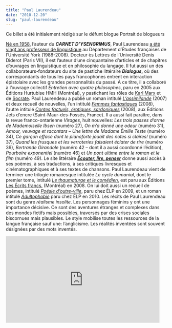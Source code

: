```yaml
---
title: "Paul Laurendeau"
date: "2010-12-20"
slug: "paul-laurendeau"
---
```


Ce billet a été initialement rédigé sur le défunt blogue Portrait de blogueurs

[Né en 1958,](https://isengrinysengrim.wordpress.com/) l’auteur du **_CARNET D’YSENGRIMUS_**, Paul Laurendeau [a été vingt ans professeur de linguistique](https://paullaurendeaulinguiste.wordpress.com/) au Département d’Études françaises de l’Université York (1988-2008). Docteur ès Lettres de l’Université Denis Diderot (Paris VII), il est l’auteur d’une cinquantaine d’articles et de chapitres d’ouvrages en linguistique et en philosophie du langage. Il fut aussi un des collaborateurs-fondateurs du site de pastiche littéraire **_Dialogus_,** où des correspondants de tous les pays francophones entrent en interaction épistolaire avec les grandes personnalités du passé. À ce titre, il a collaboré à l’ouvrage collectif _Entretien avec quatre philosophes_, paru en 2005 aux Éditions Hurtubise HMH (Montréal), y pastichant les rôles de [Karl Marx](https://paullaurendeaulinguiste.wordpress.com/laurendeau-2005b/) et de [Socrate](https://paullaurendeaulinguiste.wordpress.com/laurendeau-2005a/). Paul Laurendeau a publié un roman intitulé [_L’assimilande_](https://www.jetsdencre.fr/lng_FR_srub_14_iprod_19_pageid_2-L-assimilande.html) (2007) et deux recueil de nouvelles, l’un intitulé [_Femmes fantastiques_](https://www.jetsdencre.fr/lng_FR_srub_14_iprod_37-Femmes-fantastiques.html) (2008), l’autre intitulé [_Contes factuels, érotiques, sardoniques_](https://www.jetsdencre.fr/lng_FR_srub_44_iprod_74-Contes-factuels--erotiques--sardoniques.html) (2008), aux Éditions Jets d’encre (Saint-Maur-des-Fossés, France). Il a aussi fait paraître, dans la revue franco-ontarienne _Virages_, huit nouvelles: _Les trois passes d’arme de Mademoiselle Ibsen_ (numéro 27), _On m’a donné une odeur_ (numéro 31), _Amour, veuvage et racontars – Une lettre de Madame Émilie Teste_ (numéro 34), _Ce garçon effacé dont le pianoforte jouait des notes si claires!_ (numéro 37), _Quand les frusques et les verroteries faisaient éclater de rire_ (numéro 39), _Bertrande Girandole_ (numéro 42 – dont il a aussi coordonné l’édition), _Pourboire exponentiel_ (numéro 46) et _Un pont ultime entre le roman et le film_ (numéro 49). Le site littéraire **[_Écouter, lire, penser_](https://www.ecouterlirepenser.com/)** [](https://www.ecouterlirepenser.com/)donne aussi accès à ses poèmes, à ses traductions, à ses critiques livresques et cinématographiques et à ses textes de chansons. Paul Laurendeau vient de terminer une trilogie romanesque intitulée _Le cycle domanial_, dont le premier tome, intitulé [_Le thaumaturge et le comédien_](https://www.lesecritsfrancs.com/catalogue_4.php), est paru aux Éditions [Les Écrits francs.](https://www.lesecritsfrancs.com/catalogue.php) (Montréal) en 2008. On lui doit aussi un recueil de poèmes, intitulé [_Poésie d’outre-ville_](https://www.ecouterlirepenser.com/elp/01_laurendeau.htm), paru chez ÉLP en 2009, et un roman intitulé [_Adultophobie_](https://www.ecouterlirepenser.com/elpediteur/03_laurendeau.htm) paru chez ÉLP en 2010. Les récits de Paul Laurendeau sont du genre _réalisme insolite_. Les personnages féminins y ont une importance décisive. Ce sont des aventures étranges et complexes dans des mondes fictifs mais possibles, traversés par des crises sociales biscornues mais plausibles. Le style mobilise toutes les ressources de la langue française sauf une: l’anglicisme. Les réalités inventées sont souvent désignées par des mots inventés.

<iframe width="480" height="270" src="https://www.youtube.com/embed/TMSi81xkOYY?feature=oembed" frameborder="0" allowfullscreen></iframe>
